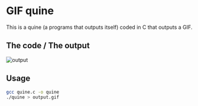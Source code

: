 # GIF quine

This is a quine (a programs that outputs itself) coded in C that outputs a GIF.

## The code / The output

![output](./output.gif)

## Usage

```sh
gcc quine.c -o quine
./quine > output.gif
```

